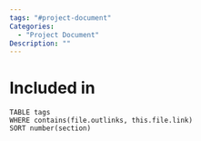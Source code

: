 ```yaml
---
tags: "#project-document"
Categories:
  - "Project Document"
Description: ""
---
```

# Included in
```dataview
TABLE tags
WHERE contains(file.outlinks, this.file.link)
SORT number(section)
```

